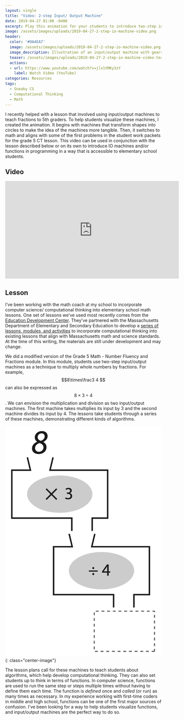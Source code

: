 ```yaml
---
layout: single
title: "Video: 2-step Input/ Output Machine"
date: 2019-04-27 01:00 -0400
excerpt: Play this animation for your students to introduce two-step input/ output machines.
image: /assets/images/uploads/2019-04-27-2-step-io-machine-video.png
header:
  color: '#9A4EA7'
  image: /assets/images/uploads/2019-04-27-2-step-io-machine-video.png
  image_description: Illustration of an input/output machine with gears and colorful buttons.
  teaser: /assets/images/uploads/2019-04-27-2-step-io-machine-video-teaser.png
  actions:
  - url: https://www.youtube.com/watch?v=jlx1tMKy3zY
    label: Watch Video (YouTube)
categories: Resources
tags:
  - Sneaky CS
  - Computational Thinking
  - Math
---
```


I recently helped with a lesson that involved using input/output machines to teach fractions to 5th graders. To help students visualize these machines, I created the animation. It begins with machines that transform shapes into circles to make the idea of the machines more tangible. Then, it switches to math and aligns with some of the first problems in the student work packets for the grade 5 CT lesson. This video can be used in conjunction with the lesson described below or on its own to introduce IO machines and/or functions in programming in a way that is accessible to elementary school students.

## Video

<iframe width="560" height="315" src="https://www.youtube.com/embed/jlx1tMKy3zY" frameborder="0" allow="accelerometer; autoplay; encrypted-media; gyroscope; picture-in-picture" allowfullscreen></iframe>

## Lesson
I’ve been working with the math coach at my school to incorporate computer science/ computational thinking into elementary school math lessons. One set of lessons we’ve used most recently comes from the [Education Development Center](*https://www.edc.org/*). They’ve partnered with the Massachusetts Department of Elementary and Secondary Education to develop a [series of lessons, modules, and activities](*https://sites.google.com/site/stemcwithct/products-services*) to incorporate computational thinking into existing lessons that align with Massachusetts math and science standards. At the time of this writing, the materials are still under development and may change.

We did a modified version of the Grade 5 Math - Number Fluency and Fractions module. In this module, students use two-step input/output machines as a technique to multiply whole numbers by fractions. For example, $$8\times\frac3 4 $$ can also be expressed as $$8\times3\div 4 $$. We can envision the multiplication and division as two input/output machines. The first machine takes multiplies its input by 3 and the second machine divides its input by 4. The lessons take students through a series of these machines, demonstrating different kinds of algorithms. 

![Two input/output machines stacked on top of each other. The first is a multiply by three machine and the second is divide by four. The output from the first machine falls into the input slot for the second machine. The number 8 is the slot for the input in the first machine.](/assets/images/uploads/2019-04-27-2-step-io-machine-video-teaser-worksheet.png){: class="center-image"}

The lesson plans call for these machines to teach students about algorithms, which help develop computational thinking. They can also set students up to think in terms of functions. In computer science, functions are used to run the same step or steps multiple times without having to define them each time. The function is *defined* once and *called* (or run) as many times as necessary. In my experience working with first-time coders in middle and high school, functions can be one of the first major sources of confusion. I’ve been looking for a way to help students visualize functions, and input/output machines are the perfect way to do so.
